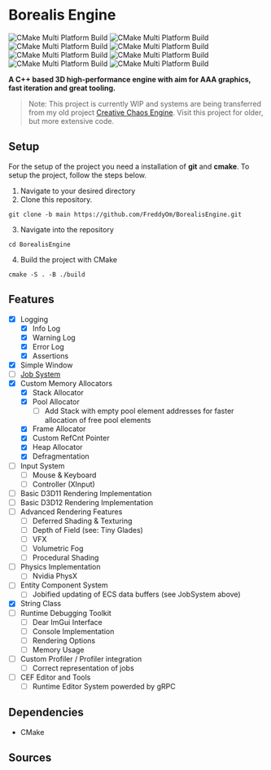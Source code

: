 # Borealis Engine
![CMake Multi Platform Build](https://github.com/FreddyOm/BorealisEngine/actions/workflows/cmake-win-debug.yml/badge.svg)
![CMake Multi Platform Build](https://github.com/FreddyOm/BorealisEngine/actions/workflows/cmake-win-release.yml/badge.svg)
![CMake Multi Platform Build](https://github.com/FreddyOm/BorealisEngine/actions/workflows/cmake-win-rel-with-deb-info.yml/badge.svg)
![CMake Multi Platform Build](https://github.com/FreddyOm/BorealisEngine/actions/workflows/cmake-win-min-size-rel.yml/badge.svg)    
![CMake Multi Platform Build](https://github.com/FreddyOm/BorealisEngine/actions/workflows/cmake-linux-debug.yml/badge.svg)
![CMake Multi Platform Build](https://github.com/FreddyOm/BorealisEngine/actions/workflows/cmake-linux-release.yml/badge.svg)
![CMake Multi Platform Build](https://github.com/FreddyOm/BorealisEngine/actions/workflows/cmake-linux-rel-with-deb-info.yml/badge.svg)
![CMake Multi Platform Build](https://github.com/FreddyOm/BorealisEngine/actions/workflows/cmake-linux-min-size-rel.yml/badge.svg)

**A C++ based 3D high-performance engine with aim for AAA graphics, fast iteration and great tooling.**

> Note: This project is currently WIP and systems are being transferred from my old project [Creative Chaos Engine](https://github.com/FreddyOm/CreativeChaosEngine).
> Visit this project for older, but more extensive code.

## Setup 

For the setup of the project you need a installation of **git** and **cmake**.
To setup the project, follow the steps below.

1. Navigate to your desired directory
2. Clone this repository.
```
git clone -b main https://github.com/FreddyOm/BorealisEngine.git
```
3. Navigate into the repository
```
cd BorealisEngine
```
4. Build the project with CMake
```
cmake -S . -B ./build
```


## Features
- [x] Logging
  - [x] Info Log
  - [x] Warning Log
  - [x] Error Log
  - [x] Assertions
- [x] Simple Window
- [ ] [Job System](https://github.com/FreddyOm/BorealisJobs)
- [x] Custom Memory Allocators
  - [x] Stack Allocator
  - [x] Pool Allocator
    - [ ] Add Stack with empty pool element addresses for faster allocation of free pool elements
  - [x] Frame Allocator
  - [x] Custom RefCnt Pointer
  - [x] Heap Allocator
  - [x] Defragmentation
- [ ] Input System
  - [ ] Mouse & Keyboard
  - [ ] Controller (XInput)
- [ ] Basic D3D11 Rendering Implementation
- [ ] Basic D3D12 Rendering Implementation
- [ ] Advanced Rendering Features
  - [ ] Deferred Shading & Texturing
  - [ ] Depth of Field (see: Tiny Glades)
  - [ ] VFX
  - [ ] Volumetric Fog
  - [ ] Procedural Shading
- [ ] Physics Implementation
  - [ ] Nvidia PhysX
- [ ] Entity Component System
  - [ ] Jobified updating of ECS data buffers (see JobSystem above)
- [x] String Class
- [ ] Runtime Debugging Toolkit
  - [ ] Dear ImGui Interface
  - [ ] Console Implementation
  - [ ] Rendering Options
  - [ ] Memory Usage
- [ ] Custom Profiler / Profiler integration
  - [ ] Correct representation of jobs
- [ ] CEF Editor and Tools
  - [ ] Runtime Editor System powerded by gRPC

## Dependencies

- CMake

## Sources
